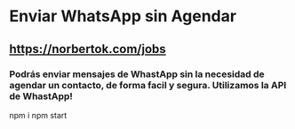 # Enviar WhatsApp sin Agendar

## https://norbertok.com/jobs

### Podrás enviar mensajes de WhastApp sin la necesidad de agendar un contacto, de forma facil y segura. Utilizamos la API de WhastApp!

npm i
npm start
